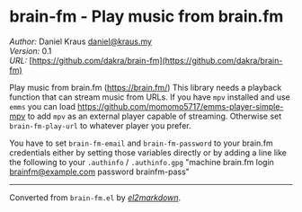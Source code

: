 # brain-fm - Play music from brain.fm

*Author:* Daniel Kraus <daniel@kraus.my><br>
*Version:* 0.1<br>
*URL:* [https://github.com/dakra/brain-fm](https://github.com/dakra/brain-fm)<br>

Play music from brain.fm (https://brain.fm/)
This library needs a playback function that can stream music from URLs.
If you have `mpv` installed and use `emms` you can
load https://github.com/momomo5717/emms-player-simple-mpv
to add `mpv` as an external player capable of streaming.
Otherwise set `brain-fm-play-url` to whatever player you prefer.

You have to set `brain-fm-email` and `brain-fm-password` to your
brain.fm credentials either by setting those variables directly
or by adding a line like the following to your `.authinfo` / `.authinfo.gpg`
"machine brain.fm login brainfm@example.com password brainfm-pass"


---
Converted from `brain-fm.el` by [*el2markdown*](https://github.com/Lindydancer/el2markdown).

